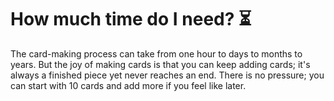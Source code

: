 How much time do I need? :hourglass_flowing_sand:
========

The card-making process can take from one hour to days to months to years. But the joy of making cards is that you can keep adding cards; it's always a finished piece yet never reaches an end. There is no pressure; you can start with 10 cards and add more if you feel like later.
